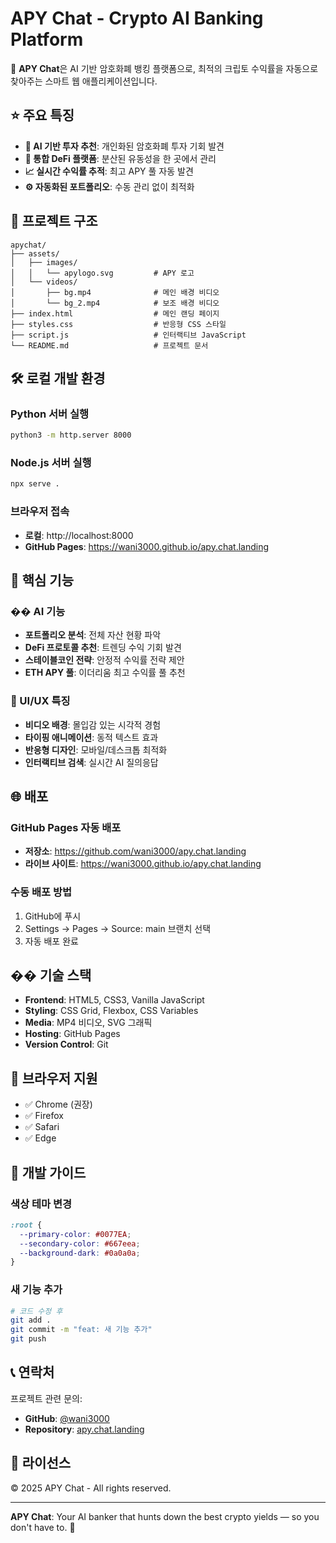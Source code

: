 # APY Chat - Crypto AI Banking Platform

🚀 **APY Chat**은 AI 기반 암호화폐 뱅킹 플랫폼으로, 최적의 크립토 수익률을 자동으로 찾아주는 스마트 웹 애플리케이션입니다.

## ⭐ 주요 특징

- **🤖 AI 기반 투자 추천**: 개인화된 암호화폐 투자 기회 발견
- **🔗 통합 DeFi 플랫폼**: 분산된 유동성을 한 곳에서 관리  
- **📈 실시간 수익률 추적**: 최고 APY 풀 자동 발견
- **⚙️ 자동화된 포트폴리오**: 수동 관리 없이 최적화

## 📁 프로젝트 구조

```
apychat/
├── assets/
│   ├── images/
│   │   └── apylogo.svg         # APY 로고
│   └── videos/
│       ├── bg.mp4              # 메인 배경 비디오
│       └── bg_2.mp4            # 보조 배경 비디오
├── index.html                  # 메인 랜딩 페이지
├── styles.css                  # 반응형 CSS 스타일
├── script.js                   # 인터랙티브 JavaScript
└── README.md                   # 프로젝트 문서
```

## 🛠 로컬 개발 환경

### Python 서버 실행
```bash
python3 -m http.server 8000
```

### Node.js 서버 실행
```bash
npx serve .
```

### 브라우저 접속
- **로컬**: http://localhost:8000
- **GitHub Pages**: https://wani3000.github.io/apy.chat.landing

## 🎯 핵심 기능

### �� AI 기능
- **포트폴리오 분석**: 전체 자산 현황 파악
- **DeFi 프로토콜 추천**: 트렌딩 수익 기회 발견  
- **스테이블코인 전략**: 안정적 수익률 전략 제안
- **ETH APY 풀**: 이더리움 최고 수익률 풀 추천

### 🎨 UI/UX 특징
- **비디오 배경**: 몰입감 있는 시각적 경험
- **타이핑 애니메이션**: 동적 텍스트 효과
- **반응형 디자인**: 모바일/데스크톱 최적화
- **인터랙티브 검색**: 실시간 AI 질의응답

## 🌐 배포

### GitHub Pages 자동 배포
- **저장소**: https://github.com/wani3000/apy.chat.landing
- **라이브 사이트**: https://wani3000.github.io/apy.chat.landing

### 수동 배포 방법
1. GitHub에 푸시
2. Settings → Pages → Source: main 브랜치 선택
3. 자동 배포 완료

## �� 기술 스택

- **Frontend**: HTML5, CSS3, Vanilla JavaScript
- **Styling**: CSS Grid, Flexbox, CSS Variables
- **Media**: MP4 비디오, SVG 그래픽
- **Hosting**: GitHub Pages
- **Version Control**: Git

## 📱 브라우저 지원

- ✅ Chrome (권장)
- ✅ Firefox  
- ✅ Safari
- ✅ Edge

## 🔧 개발 가이드

### 색상 테마 변경
```css
:root {
  --primary-color: #0077EA;
  --secondary-color: #667eea;
  --background-dark: #0a0a0a;
}
```

### 새 기능 추가
```bash
# 코드 수정 후
git add .
git commit -m "feat: 새 기능 추가"
git push
```

## 📞 연락처

프로젝트 관련 문의:
- **GitHub**: [@wani3000](https://github.com/wani3000)
- **Repository**: [apy.chat.landing](https://github.com/wani3000/apy.chat.landing)

## 📄 라이선스

© 2025 APY Chat - All rights reserved.

---

**APY Chat**: Your AI banker that hunts down the best crypto yields — so you don't have to. 🚀
